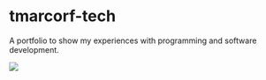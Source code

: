 # tmarcorf-tech

A portfolio to show my experiences with programming and software development.

<img src="https://github-readme-stats.vercel.app/api/top-langs/?username=tmarcorf"/>
